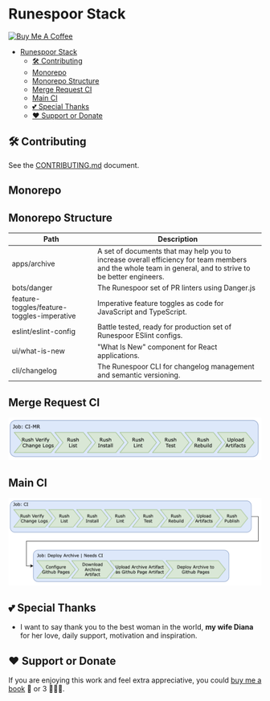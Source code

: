 # Runespoor Stack

<a href="https://www.buymeacoffee.com/borisshulyak" target="_blank"><img src="https://cdn.buymeacoffee.com/buttons/v2/default-yellow.png" alt="Buy Me A Coffee" style="height: 60px !important;width: 217px !important;" ></a>

- [Runespoor Stack](#runespoor-stack)
  - [🛠️ Contributing](#️-contributing)
  - [Monorepo](#monorepo)
  - [Monorepo Structure](#monorepo-structure)
  - [Merge Request CI](#merge-request-ci)
  - [Main CI](#main-ci)
  - [💕 Special Thanks](#-special-thanks)
  - [❤️ Support or Donate](#️-support-or-donate)

## 🛠️ Contributing

See the [CONTRIBUTING.md](https://github.com/runespoor-engineering/runespoorstack/blob/main/CONTRIBUTING.md) document.

## Monorepo

## Monorepo Structure

| Path | Description |
|-----------|-------------|
| apps/archive | A set of documents that may help you to increase overall efficiency for team members and the whole team in general, and to strive to be better engineers. |
| bots/danger | The Runespoor set of PR linters using Danger.js |
| feature-toggles/feature-toggles-imperative | Imperative feature toggles as code for JavaScript and TypeScript. |
| eslint/eslint-config | Battle tested, ready for production set of Runespoor ESlint configs. |
| ui/what-is-new | "What Is New" component for React applications. |
| cli/changelog | The Runespoor CLI for changelog management and semantic versioning. |


## Merge Request CI

![Merge Request CI](assets/ci-mr.png)

## Main CI

![Main CI](assets/ci-main.png)

## 💕 Special Thanks

- I want to say thank you to the best woman in the world, **my wife Diana** for her love, daily support, motivation and inspiration.

## ❤️ Support or Donate

If you are enjoying this work and feel extra appreciative, you could [buy me a book](https://bmc.link/borisshulyak)
📖 or 3 📖📖📖.